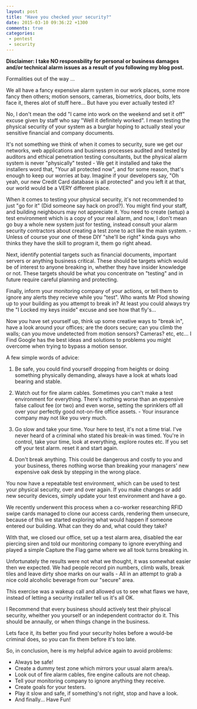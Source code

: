 ```yaml
---
layout: post
title: "Have you checked your security?"
date: 2015-03-10 09:36:22 +1300
comments: true
categories:
 - pentest
 - security
---
```


**Disclaimer: I take NO responsbility for personal or business damages and/or
technical alarm issues as a result of you following my blog post.**

Formalities out of the way ...

We all have a fancy expensive alarm system in our work places, some more fancy
then others; motion sensors, cameras, biometrics, door bolts, lets face it, theres
alot of stuff here... But have you ever actually tested it?

<!--more-->

No, I don't mean the odd "I came into work on the weekend and set it off" excuse
given by staff who say "Well it definitely worked". I mean testing the physical
security of your system as a burglar hoping to actually steal your sensitive financial and
company documents.

It's not something we think of when it comes to security, sure we get our
networks, web applications and business processes audited and tested by
auditors and ethical penetration testing consultants, but the physical alarm system
is never "physically" tested - We get it installed and take the installers word
that, "Your all protected now", and for some reason, that's enough to keep our
worries at bay.
Imagine if your developers say, "Oh yeah, our new Credit Card
database is all protected" and you left it at that, our world would be a VERY
different place.

When it comes to testing your physical security, it's not recommended to just
"go for it" (Did someone say hack on prod?). You might find your staff, and
building neighbours may not appreciate it.
You need to create (setup) a test environment which is a copy of your real alarm, and
now, I don't mean go buy a whole new system just for testing, instead consult your alarm
security contractors about creating a test zone to act like the main system. - Unless of
course your one of these DIY "she'll be right" kinda guys who thinks they have the skill to
program it, them go right ahead.

Next, identify potential targets such as financial documents, important servers
or anything business critical. These should be targets which would be of interest
to anyone breaking in, whether they have insider knowledge or not. These targets
should be what you concentrate on "testing" and in future require careful planning
and protecting.

Finally, inform your monitoring company of your actions, or tell
them to ignore any alerts they recieve while you "test". Who wants Mr Plod showing up to your
building as you attempt to break in? At least you could always try the "I
Locked my keys inside" excuse and see how that fly's...

Now you have set yourself up, think up some creative ways to "break in",
have a look around your offices; are the doors secure;
can you climb the walls; can you move undetected from motion sensors? Cameras? etc, etc...
I Find Google has the best ideas and solutions to problems you might overcome
when trying to bypass a motion sensor.

A few simple words of advice:

1. Be safe, you could find yourself dropping from
   heights or doing something physically demanding, always have a look at whats
   load bearing and stable.

2. Watch out for fire alarm cables. Sometimes you can't make a test environment
   for everything. There's nothing worse than an expensive false callout fee (or
   two) and even worse, setting the sprinklers off all over your perfectly
   good not-on-fire office assets. - Your insurance company may not like you
   very much.

3. Go slow and take your time. Your here to test, it's not a time trial. I've
   never heard of a criminal who stated his break-in was timed. You're in
   control, take your time, look at everything, explore routes etc. If you set
   off your test alarm. reset it and start again.

4. Don't break anything. This could be dangerous and costly to you and your
   business, theres nothing worse than breaking your managers' new expensive oak
   desk by stepping in the wrong place.

You now have a repeatable test environment, which can be used to test your
physical security, over and over again. If you make changes or add new security
devices, simply update your test environment and have a go.


We recently underwent this process when a co-worker researching RFID swipe
cards managed to clone our access cards, rendering them unsecure, because of
this we started exploring what would happen if someone entered our building.
What can they do and, what could they take?

With that, we closed our office, set up a test alarm area, disabled the ear
piercing siren and told our monitoring company to ignore everything and played
a simple Capture the Flag game where we all took turns breaking in.

Unfortunately the results were not what we thought, it was somewhat easier then
we expected. We had people record pin numbers, climb walls, break tiles and
leave dirty shoe marks on our walls - All in an attempt to grab a nice cold
alcoholic beverage from our "secure" area.

This exercise was a wakeup call and allowed us to see what flaws we have,
instead of letting a security installer tell us it's all OK.


I Recommend that every business should actively test their phyiscal security, wheither you yourself
or an independent contractor do it. This should be annaully, or when things change in the business.

Lets face it, its better you find your security holes before a would-be criminal does, so you can
fix them before it's too late.


So, in conclusion, here is my helpful advice again to avoid problems:
<ul>
  <li>Always be safe!</li>
  <li>Create a dummy test zone which mirrors your usual alarm area/s.</li>
  <li>Look out of fire alarm cables, fire engine callouts are not cheap.</li>
  <li>Tell your monitoring company to ignore anything they receive.</li>
  <li>Create goals for your testers.</li>
  <li>Play it slow and safe, if something's not right, stop and have a look.</li>
  <li>And finally... Have Fun!</li>
</ul>
